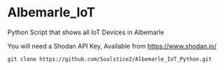 # Albemarle_IoT
Python Script that shows all IoT Devices in Albemarle

You will need a Shodan API Key, Available from https://www.shodan.io/

    git clone https://github.com/Soulstice2/Albemarle_IoT_Python.git
